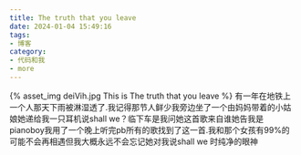 ```yaml
---
title: The truth that you leave
date: 2024-01-04 15:49:16
tags:
- 博客
category:
- 代码和我
- more
---
```

{% asset_img deiVih.jpg This is The truth that you leave %}
有一年在地铁上一个人那天下雨被淋湿透了.我记得那节人鲜少我旁边坐了一个由妈妈带着的小姑娘她递给我一只耳机说shall we？临下车是我问她这首歌来自谁她告我是pianoboy我用了一个晚上听完pb所有的歌找到了这一首.我和那个女孩有99%的可能不会再相遇但我大概永远不会忘记她对我说shall we 时纯净的眼神